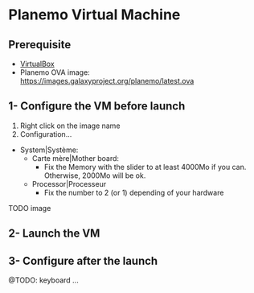 # Planemo Virtual Machine
## Prerequisite
- [VirtualBox](https://www.virtualbox.org/)
- Planemo OVA image: https://images.galaxyproject.org/planemo/latest.ova

## 1- Configure the VM before launch
1. Right click on the image name
2. Configuration...
  - System|Système:
    - Carte mère|Mother board:
      - Fix the Memory with the slider to at least 4000Mo if you can. Otherwise, 2000Mo will be ok.
    - Processor|Processeur
      - Fix the number to 2 (or 1) depending of your hardware

TODO image

## 2- Launch the VM


## 3- Configure after the launch
@TODO: keyboard ...
